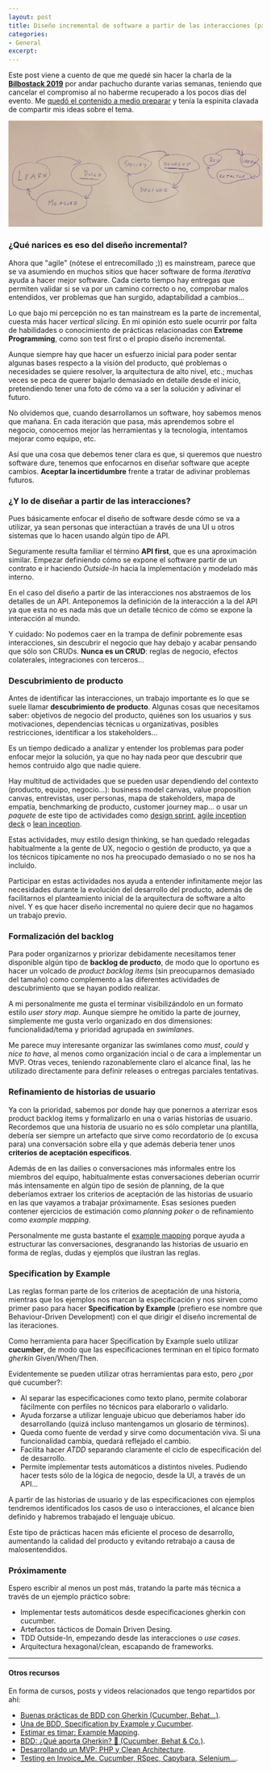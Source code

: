 ```yaml
---
layout: post
title: Diseño incremental de software a partir de las interacciones (parte 1)
categories:
- General
excerpt:
---
```


Este post viene a cuento de que me quedé sin hacer la charla de la **[Bilbostack 2019](http://bilbostack.com/)** por andar pachucho durante varias semanas, teniendo que cancelar el compromiso al no haberme recuperado a los pocos días del evento. Me [quedó el contenido a medio preparar](https://twitter.com/dani_latorre/status/1104446061354074114) y tenía la espinita clavada de compartir mis ideas sobre el tema.

![Dibujo representando la autosimilaridad de Lean Startup, ATDD y TDD](/img/posts/diseno-incremental/leanstartup_atdd_tdd.jpg "Lean Startup, ATDD y TDD")

### ¿Qué narices es eso del diseño incremental?

Ahora que "agile" (nótese el entrecomillado ;)) es mainstream, parece que se va asumiendo en muchos sitios que hacer software de forma *iterativa* ayuda a hacer mejor software. Cada cierto tiempo hay entregas que permiten validar si se va por un camino correcto o no, comprobar malos entendidos, ver problemas que han surgido, adaptabilidad a cambios...

Lo que bajo mi percepción no es tan mainstream es la parte de incremental, cuesta más hacer *vertical slicing*. En mi opinión esto suele ocurrir por falta de habilidades o conocimiento de prácticas relacionadas con **Extreme Programming**, como son test first o el propio diseño incremental.

Aunque siempre hay que hacer un esfuerzo inicial para poder sentar algunas bases respecto a la visión del producto, qué problemas o necesidades se quiere resolver, la arquitectura de alto nivel, etc.; muchas veces se peca de querer bajarlo demasiado en detalle desde el inicio, pretendiendo tener una foto de cómo va a ser la solución y adivinar el futuro.

No olvidemos que, cuando desarrollamos un software, hoy sabemos menos que mañana. En cada iteración que pasa, más aprendemos sobre el negocio, conocemos mejor las herramientas y la tecnología, intentamos mejorar como equipo, etc.

Así que una cosa que debemos tener clara es que, si queremos que nuestro software dure, tenemos que enfocarnos en diseñar software que acepte cambios. **Aceptar la incertidumbre** frente a tratar de adivinar problemas futuros.

### ¿Y lo de diseñar a partir de las interacciones?

Pues básicamente enfocar el diseño de software desde cómo se va a utilizar, ya sean personas que interactúan a través de una UI u otros sistemas que lo hacen usando algún tipo de API.

Seguramente resulta familiar el término **API first**, que es una aproximación similar. Empezar definiendo cómo se expone el software partir de un contrato e ir haciendo *Outside-In* hacia la implementación y modelado más interno.

En el caso del diseño a partir de las interacciones nos abstraemos de los detalles de un API. Anteponemos la definición de la interacción a la del API ya que esta no es nada más que un detalle técnico de cómo se expone la interacción al mundo.

Y cuidado: No podemos caer en la trampa de definir pobremente esas interacciones, sin descubrir el negocio que hay debajo y acabar pensando que sólo son CRUDs. **Nunca es un CRUD**: reglas de negocio, efectos colaterales, integraciones con terceros...

### Descubrimiento de producto

Antes de identificar las interacciones, un trabajo importante es lo que se suele llamar **descubrimiento de producto**. Algunas cosas que necesitamos saber: objetivos de negocio del producto, quiénes son los usuarios y sus motivaciones, dependencias técnicas u organizativas, posibles restricciones, identificar a los stakeholders...

Es un tiempo dedicado a analizar y entender los problemas para poder enfocar mejor la solución, ya que no hay nada peor que descubrir que hemos contruido algo que nadie quiere.

Hay multitud de actividades que se pueden usar dependiendo del contexto (producto, equipo, negocio...): business model canvas, value proposition canvas, entrevistas, user personas, mapa de stakeholders, mapa de empatía, benchmarking de producto, customer journey map... o usar un *paquete* de este tipo de actividades como [design sprint](https://www.gv.com/sprint/), [agile inception deck](https://agilewarrior.wordpress.com/2010/11/06/the-agile-inception-deck/) o [lean inception](https://martinfowler.com/articles/lean-inception/).

Estas actividades, muy estilo design thinking, se han quedado relegadas habitualmente a la gente de UX, negocio o gestión de producto, ya que a los técnicos típicamente no nos ha preocupado demasiado o no se nos ha incluido.

Participar en estas actividades nos ayuda a entender infinitamente mejor las necesidades durante la evolución del desarrollo del producto, además de facilitarnos el planteamiento inicial de la arquitectura de software a alto nivel. Y es que hacer diseño incremental no quiere decir que no hagamos un trabajo previo.

### Formalización del backlog

Para poder organizarnos y priorizar debidamente necesitamos tener disponible algún tipo de **backlog de producto**, de modo que lo oportuno es hacer un volcado de *product backlog items* (sin preocuparnos demasiado del tamaño) como complemento a las diferentes actividades de descubrimiento que se hayan podido realizar.

A mi personalmente me gusta el terminar visibilizándolo en un formato estilo *user story map*. Aunque siempre he omitido la parte de journey, simplemente me gusta verlo organizado en dos dimensiones: funcionalidad/tema y prioridad agrupada en *swimlanes*.

Me parece muy interesante organizar las swimlanes como *must*, *could* y *nice to have*, al menos como organización incial o de cara a implementar un MVP. Otras veces, teniendo razonablemente claro el alcance final, las he utilizado directamente para definir releases o entregas parciales tentativas.

### Refinamiento de historias de usuario

Ya con la prioridad, sabemos por donde hay que ponernos a aterrizar esos product backlog items y formalizarlo en una o varias historias de usuario. Recordemos que una historia de usuario no es sólo completar una plantilla, debería ser siempre un artefacto que sirve como recordatorio de (o excusa para) una conversación sobre ella y que además debería tener unos **criterios de aceptación específicos**.

Además de en las dailies o conversaciones más informales entre los miembros del equipo, habitualmente estas conversaciones deberían ocurrir más intensamente en algún tipo de sesión de planning, de la que deberíamos extraer los criterios de aceptación de las historias de usuario en las que vayamos a trabajar próximamente. Esas sesiones pueden contener ejercicios de estimación como *planning poker* o de refinamiento como *example mapping*.

Personalmente me gusta bastante el [example mapping](https://medium.com/coding-stones/estimar-es-timar-example-mapping-e9dbad471ced) porque ayuda a estructurar las conversaciones, desgranando las historias de usuario en forma de reglas, dudas y ejemplos que ilustran las reglas.

### Specification by Example

Las reglas forman parte de los criterios de aceptación de una historia, mientras que los ejemplos nos marcan la especificación y nos sirven como primer paso para hacer **Specification by Example** (prefiero ese nombre que Behaviour-Driven Development) con el que dirigir el diseño incremental de las iteraciones.

Como herramienta para hacer Specification by Example suelo utilizar **cucumber**, de modo que las especificaciones terminan en el típico formato *gherkin* Given/When/Then.

Evidentemente se pueden utilizar otras herramientas para esto, pero ¿por qué cucumber?:
- Al separar las especificaciones como texto plano, permite colaborar fácilmente con perfiles no técnicos para elaborarlo o validarlo.
- Ayuda forzarse a utilizar lenguaje ubicuo que deberíamos haber ido desarrollando (quizá incluso mantengamos un glosario de términos).
- Queda como fuente de verdad y sirve como documentación viva. Si una funcionalidad cambia, quedará reflejado el cambio.
- Facilita hacer *ATDD* separando claramente el ciclo de especificación del de desarrollo.
- Permite implementar tests automáticos a distintos niveles. Pudiendo hacer tests sólo de la lógica de negocio, desde la UI, a través de un API...

A partir de las historias de usuario y de las especificaciones con ejemplos tendremos identificados los casos de uso o interacciones, el alcance bien definido y habremos trabajado el lenguaje ubicuo.

Este tipo de prácticas hacen más eficiente el proceso de desarrollo, aumentando la calidad del producto y evitando retrabajo a causa de malosentendidos.

### Próximamente

Espero escribir al menos un post más, tratando la parte más técnica a través de un ejemplo práctico sobre:
- Implementar tests automáticos desde especificaciones gherkin con cucumber.
- Artefactos tácticos de Domain Driven Desing.
- TDD Outside-In, empezando desde las interacciones o *use cases*.
- Arquitectura hexagonal/clean, escapando de frameworks.

---
#### Otros recursos
En forma de cursos, posts y videos relacionados que tengo repartidos por ahí:
- [Buenas prácticas de BDD con Gherkin (Cucumber, Behat…)](https://pro.codely.tv/library/buenas-practicas-de-bdd-con-cucumber/65205/about/).
- [Una de BDD, Specification by Example y Cucumber](https://medium.com/coding-stones/una-de-bdd-specification-by-example-y-cucumber-8345ccc71172).
- [Estimar es timar: Example Mapping](https://medium.com/coding-stones/estimar-es-timar-example-mapping-e9dbad471ced).
- [BDD: ¿Qué aporta Gherkin? 🥒 (Cucumber, Behat & Co.)](https://www.youtube.com/watch?v=F5cMolzoPtQ).
- [Desarrollando un MVP: PHP y Clean Architecture](https://medium.com/coding-stones/desarrollando-un-mvp-php-y-clean-architecture-796c55873d9f).
- [Testing en Invoice_Me. Cucumber, RSpec, Capybara, Selenium...](https://www.youtube.com/watch?v=8ok8q8duvYc).
